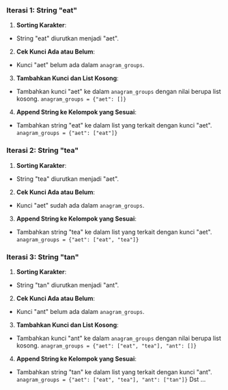 ### Iterasi 1: String "eat"
1. **Sorting Karakter**:
- String "eat" diurutkan menjadi "aet".
2. **Cek Kunci Ada atau Belum**:
- Kunci "aet" belum ada dalam `anagram_groups`.
3. **Tambahkan Kunci dan List Kosong**:
- Tambahkan kunci "aet" ke dalam `anagram_groups` dengan nilai berupa list kosong.
```anagram_groups = {"aet": []}```
4. **Append String ke Kelompok yang Sesuai**:
- Tambahkan string "eat" ke dalam list yang terkait dengan kunci "aet".
```anagram_groups = {"aet": ["eat"]} ```
​
### Iterasi 2: String "tea"
1. **Sorting Karakter**:
- String "tea" diurutkan menjadi "aet".
2. **Cek Kunci Ada atau Belum**:
- Kunci "aet" sudah ada dalam `anagram_groups`.
3. **Append String ke Kelompok yang Sesuai**:
- Tambahkan string "tea" ke dalam list yang terkait dengan kunci "aet".
```anagram_groups = {"aet": ["eat", "tea"]}```
​
### Iterasi 3: String "tan"
1. **Sorting Karakter**:
- String "tan" diurutkan menjadi "ant".
2. **Cek Kunci Ada atau Belum**:
- Kunci "ant" belum ada dalam `anagram_groups`.
3. **Tambahkan Kunci dan List Kosong**:
- Tambahkan kunci "ant" ke dalam `anagram_groups` dengan nilai berupa list kosong.
```anagram_groups = {"aet": ["eat", "tea"], "ant": []}```
4. **Append String ke Kelompok yang Sesuai**:
- Tambahkan string "tan" ke dalam list yang terkait dengan kunci "ant".
```anagram_groups = {"aet": ["eat", "tea"], "ant": ["tan"]}```
​
Dst ...